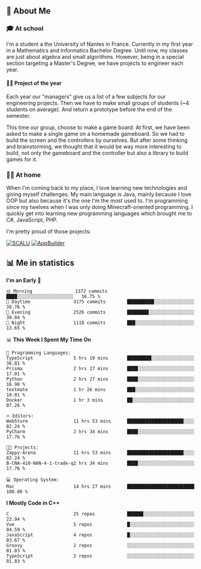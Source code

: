 ## 👀 About Me

### 🎓 At school

I'm a student a the University of Nantes in France. Currently in my first year in a Mathematics and Informatics Bachelor Degree. Until now, my classes are just about algebra and small algorithms. However, being in a special section targeting a Master's Degree, we have projects to engineer each year. 

#### 🔧🔬 Project of the year

Each year our "managers" give us a list of a few subjects for our engineering projects. Then we have to make small groups of students (~4 students on average). And return a prototype before the end of the semester.

This time our group, choose to make a game board. At first, we have been asked to make a single game on a homemade gameboard. So we had to build the screen and the controllers by ourselves. 
But after some thinking and brainstorming, we thought that it would be way more interesting to build, not only the gameboard and the controller but also a library to build games for it.

### 👨‍💻 At home

When I'm coming back to my place, I love learning new technologies and giving myself challenges. My main language is Java, mainly because I love OOP but also because it's the one I'm the most used to. I'm programming since my twelves when I was only doing Minecraft-oriented programming.  I quickly get into learning new programming languages which brought me to C#, JavaScript, PHP. 

I'm pretty proud of those projects:

[![SCALU](https://github-readme-stats.vercel.app/api/pin?username=renardfute&repo=SCALU)](https://github.com/renardfute/scalu)
[![AppBuilder](https://github-readme-stats.vercel.app/api/pin?username=pulsedev2&repo=AppBuilder)](https://github.com/pulsedev2/AppBuilder)

## 📊 Me in statistics
<!--START_SECTION:waka-->
**I'm an Early 🐤** 

```text
🌞 Morning                1372 commits        ████░░░░░░░░░░░░░░░░░░░░░   16.75 % 
🌆 Daytime                3175 commits        ██████████░░░░░░░░░░░░░░░   38.76 % 
🌃 Evening                2526 commits        ████████░░░░░░░░░░░░░░░░░   30.84 % 
🌙 Night                  1118 commits        ███░░░░░░░░░░░░░░░░░░░░░░   13.65 % 
```


📊 **This Week I Spent My Time On** 

```text
💬 Programming Languages: 
TypeScript               5 hrs 19 mins       █████████░░░░░░░░░░░░░░░░   36.81 % 
Prisma                   2 hrs 27 mins       ████░░░░░░░░░░░░░░░░░░░░░   17.01 % 
Python                   2 hrs 27 mins       ████░░░░░░░░░░░░░░░░░░░░░   16.98 % 
textmate                 1 hr 26 mins        ███░░░░░░░░░░░░░░░░░░░░░░   10.01 % 
Docker                   1 hr 3 mins         ██░░░░░░░░░░░░░░░░░░░░░░░   07.26 % 

🔥 Editors: 
WebStorm                 11 hrs 53 mins      █████████████████████░░░░   82.24 % 
PyCharm                  2 hrs 34 mins       ████░░░░░░░░░░░░░░░░░░░░░   17.76 % 

🐱‍💻 Projects: 
Zappy-Arena              11 hrs 53 mins      █████████████████████░░░░   82.24 % 
B-CNA-410-NAN-4-1-trade-q2 hrs 34 mins       ████░░░░░░░░░░░░░░░░░░░░░   17.76 % 

💻 Operating System: 
Mac                      14 hrs 27 mins      █████████████████████████   100.00 % 
```

**I Mostly Code in C++** 

```text
C                        25 repos            ██████░░░░░░░░░░░░░░░░░░░   22.94 % 
Vue                      5 repos             █░░░░░░░░░░░░░░░░░░░░░░░░   04.59 % 
JavaScript               4 repos             █░░░░░░░░░░░░░░░░░░░░░░░░   03.67 % 
Groovy                   2 repos             ░░░░░░░░░░░░░░░░░░░░░░░░░   01.83 % 
TypeScript               2 repos             ░░░░░░░░░░░░░░░░░░░░░░░░░   01.83 % 
```




<!--END_SECTION:waka-->
